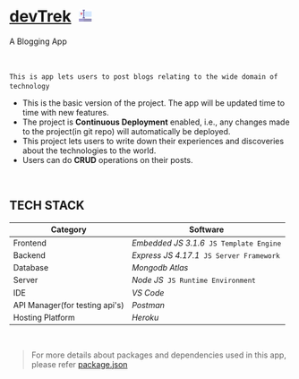 <!-- ![<img width="23px" height="23px">](typography2.png) -->
<!-- # [<font color="purple">devTrek</font>](http://devtrek.herokuapp.com) &nbsp;<img src="typography2.png" width="23px" height="23px"> -->
<!-- # [<span style="color:black">devTrek</span>](http://devtrek.herokuapp.com) &nbsp;<img src="typography2.png" width="23px" height="23px"> -->
<!-- # <a href="http://devtrek.herokuapp.com" style="color:purple">devTrek</a> &nbsp;<img src="typography2.png" width="23px" height="23px"> -->
<!-- # <a href="http://devtrek.herokuapp.com"><font color="black">devTrek</font></a> &nbsp;<img src="typography2.png" width="23px" height="23px"> -->
# [devTrek](http://devtrek.herokuapp.com) &nbsp;<img src="frontend/assets/graphics/logos/favicon1.png" width="23px" height="23px">

<!-- <span style="color:purple">A Blogging App</span> -->
A Blogging App

<br>

`This is app lets users to post blogs relating to the wide domain of technology`

* This is the basic version of the project. The app will be updated time to time with new features.
* The project is **Continuous Deployment** enabled, i.e., any changes made to the project(in git repo) will automatically be deployed.
* This project lets users to write down their experiences and discoveries about the technologies to the world.
* Users can do **CRUD** operations on their posts.

<br>

## TECH STACK

| Category | Software |
| -------- | -------- |
| Frontend | *Embedded JS 3.1.6* &nbsp;`JS Template Engine` |
| Backend | *Express JS 4.17.1* &nbsp;`JS Server Framework` |
| Database | *Mongodb Atlas* |
| Server | *Node JS* &nbsp;`JS Runtime Environment` |
| IDE | *VS Code* |
| API Manager(for testing api's) | *Postman* |
| Hosting Platform | *Heroku* |

<br>

> For more details about packages and dependencies used in this app, please refer [package.json](package.json)
